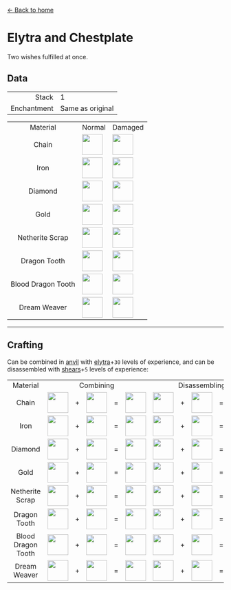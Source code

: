 [← Back to home](../)
# Elytra and Chestplate
Two wishes fulfilled at once.

## Data
<table>
    <tr><td align="end">Stack</td><td>1</td></tr>
    <tr><td align="end">Enchantment</td><td>Same as original</td></tr>
</table>
<table>
    <tr><td align="center">Material</td><td align="center">Normal</td><td align="center">Damaged</td></tr>
    <tr><td align="center">Chain</td><td><img src="https://i.imgur.com/tjvHeKd.png" height="48"/></td><td><img src="https://i.imgur.com/PEpbgK0.png" height="48"/></td></tr>
    <tr><td align="center">Iron</td><td><img src="https://i.imgur.com/VnhOHFM.png" height="48"/></td><td><img src="https://i.imgur.com/N4ARs3V.png" height="48"/></td></tr>
    <tr><td align="center">Diamond</td><td><img src="https://i.imgur.com/KZYOKl1.png" height="48"/></td><td><img src="https://i.imgur.com/YglxPVa.png" height="48"/></td></tr>
    <tr><td align="center">Gold</td><td><img src="https://i.imgur.com/GLHjTnS.png" height="48"/></td><td><img src="https://i.imgur.com/NG4KYcV.png" height="48"/></td></tr>
    <tr><td align="center">Netherite Scrap</td><td><img src="https://i.imgur.com/kB21dNs.png" height="48"/></td><td><img src="https://i.imgur.com/NJMG6Gd.png" height="48"/></td></tr>
    <tr><td align="center">Dragon Tooth</td><td><img src="https://i.imgur.com/1SQ4Zxt.png" height="48"/></td><td><img src="https://i.imgur.com/hic5Fgp.png" height="48"/></td></tr>
    <tr><td align="center">Blood Dragon Tooth</td><td><img src="https://i.imgur.com/J0ski7T.png" height="48"/></td><td><img src="https://i.imgur.com/EDLvJ9H.png" height="48"/></td></tr>
    <tr><td align="center">Dream Weaver</td><td><img src="https://i.imgur.com/TZh4Evw.png" height="48"/></td><td><img src="https://i.imgur.com/uRalRs5.png" height="48"/></td></tr>
</table>

---

## Crafting
Can be combined in [anvil](https://minecraft.fandom.com/wiki/Anvil) with [elytra](https://minecraft.fandom.com/wiki/Elytra)+`30` levels of experience, and can be disassembled with [shears](https://minecraft.fandom.com/wiki/Shears)+`5` levels of experience:

<table>
    <tr><td align="center">Material</td><td align="center" colspan="5">Combining</td><td align="center" colspan="5">Disassembling</td></tr>
    <tr><td align="center">Chain</td><td><img src="https://i.imgur.com/QAdQcVB.png" height="48"/></td><td>+</td><td><img src="https://i.imgur.com/E4LgClR.png" height="48"/></td><td>=</td><td><img src="https://i.imgur.com/tjvHeKd.png" height="48"/></td><td><img src="https://i.imgur.com/tjvHeKd.png" height="48"/></td><td>+</td><td><img src="https://i.imgur.com/BE6Ildb.png" height="48"/></td><td>=</td><td><img src="https://i.imgur.com/QAdQcVB.png" height="48"/></td></tr>
    <tr><td align="center">Iron</td><td><img src="https://i.imgur.com/zvxeNVq.png" height="48"/></td><td>+</td><td><img src="https://i.imgur.com/E4LgClR.png" height="48"/></td><td>=</td><td><img src="https://i.imgur.com/VnhOHFM.png" height="48"/></td><td><img src="https://i.imgur.com/VnhOHFM.png" height="48"/></td><td>+</td><td><img src="https://i.imgur.com/BE6Ildb.png" height="48"/></td><td>=</td><td><img src="https://i.imgur.com/zvxeNVq.png" height="48"/></td></tr>
    <tr><td align="center">Diamond</td><td><img src="https://i.imgur.com/pNW3Sfx.png" height="48"/></td><td>+</td><td><img src="https://i.imgur.com/E4LgClR.png" height="48"/></td><td>=</td><td><img src="https://i.imgur.com/KZYOKl1.png" height="48"/></td><td><img src="https://i.imgur.com/KZYOKl1.png" height="48"/></td><td>+</td><td><img src="https://i.imgur.com/BE6Ildb.png" height="48"/></td><td>=</td><td><img src="https://i.imgur.com/pNW3Sfx.png" height="48"/></td></tr>
    <tr><td align="center">Gold</td><td><img src="https://i.imgur.com/D5bNpok.png" height="48"/></td><td>+</td><td><img src="https://i.imgur.com/E4LgClR.png" height="48"/></td><td>=</td><td><img src="https://i.imgur.com/GLHjTnS.png" height="48"/></td><td><img src="https://i.imgur.com/GLHjTnS.png" height="48"/></td><td>+</td><td><img src="https://i.imgur.com/BE6Ildb.png" height="48"/></td><td>=</td><td><img src="https://i.imgur.com/D5bNpok.png" height="48"/></td></tr>
    <tr><td align="center">Netherite Scrap</td><td><img src="https://i.imgur.com/SyXEziK.png" height="48"/></td><td>+</td><td><img src="https://i.imgur.com/E4LgClR.png" height="48"/></td><td>=</td><td><img src="https://i.imgur.com/kB21dNs.png" height="48"/></td><td><img src="https://i.imgur.com/kB21dNs.png" height="48"/></td><td>+</td><td><img src="https://i.imgur.com/BE6Ildb.png" height="48"/></td><td>=</td><td><img src="https://i.imgur.com/SyXEziK.png" height="48"/></td></tr>
    <tr><td align="center">Dragon Tooth</td><td><img src="https://i.imgur.com/A2lVkZG.png" height="48"/></td><td>+</td><td><img src="https://i.imgur.com/E4LgClR.png" height="48"/></td><td>=</td><td><img src="https://i.imgur.com/1SQ4Zxt.png" height="48"/></td><td><img src="https://i.imgur.com/1SQ4Zxt.png" height="48"/></td><td>+</td><td><img src="https://i.imgur.com/BE6Ildb.png" height="48"/></td><td>=</td><td><img src="https://i.imgur.com/A2lVkZG.png" height="48"/></td></tr>
    <tr><td align="center">Blood Dragon Tooth</td><td><img src="https://i.imgur.com/Z51McG5.png" height="48"/></td><td>+</td><td><img src="https://i.imgur.com/E4LgClR.png" height="48"/></td><td>=</td><td><img src="https://i.imgur.com/J0ski7T.png" height="48"/></td><td><img src="https://i.imgur.com/J0ski7T.png" height="48"/></td><td>+</td><td><img src="https://i.imgur.com/BE6Ildb.png" height="48"/></td><td>=</td><td><img src="https://i.imgur.com/Z51McG5.png" height="48"/></td></tr>
    <tr><td align="center">Dream Weaver</td><td><img src="https://i.imgur.com/CKid2Sf.png" height="48"/></td><td>+</td><td><img src="https://i.imgur.com/E4LgClR.png" height="48"/></td><td>=</td><td><img src="https://i.imgur.com/TZh4Evw.png" height="48"/></td><td><img src="https://i.imgur.com/TZh4Evw.png" height="48"/></td><td>+</td><td><img src="https://i.imgur.com/BE6Ildb.png" height="48"/></td><td>=</td><td><img src="https://i.imgur.com/CKid2Sf.png" height="48"/></td></tr>
</table>
